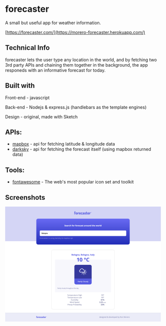 # forecaster

A small but useful app for weather information.

[https://forecaster.com/](https://morero-forecaster.herokuapp.com/)

## Technical Info
forecaster lets the user type any location in the world, and by fetching two 3rd party APIs and chaining them together in the background, the app responeds with an informative forecast for today.

## Built with
Front-end - javascript

Back-end - Nodejs & express.js (handlebars as the template engines)

Design - original, made with Sketch

## APIs:
* [mapbox](https://www.mapbox.com) - api for fetching latitude & longitude data
* [darksky](https://www.darksky.net) - api for fetching the forecast itself (using mapbox returned data)

## Tools:
* [fontawesome](https://fontawesome.com/) - The web's most popular icon set and toolkit

## Screenshots
![alt text](screenshot.png)
